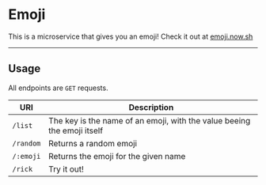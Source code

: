# Emoji

This is a microservice that gives you an emoji!
Check it out at [emoji.now.sh](https://emoji.now.sh)

---

## Usage

All endpoints are `GET` requests.

| URI       | Description                                                             |
| --------- | ----------------------------------------------------------------------- |
| `/list`   | The key is the name of an emoji, with the value beeing the emoji itself |
| `/random` | Returns a random emoji                                                  |
| `/:emoji` | Returns the emoji for the given name                                    |
| `/rick`   | Try it out!                                                             |
